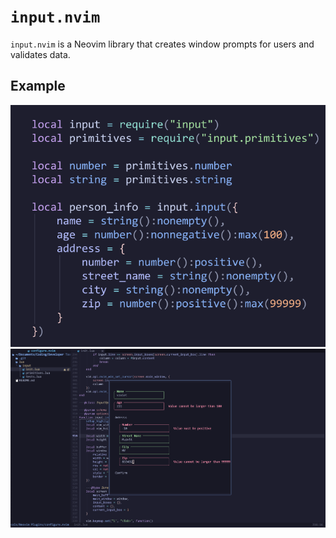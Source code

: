 # `input.nvim`

`input.nvim` is a Neovim library that creates window prompts for users and validates data.

## Example

![input](./docs/input.png)
![output](./docs/output.png)
